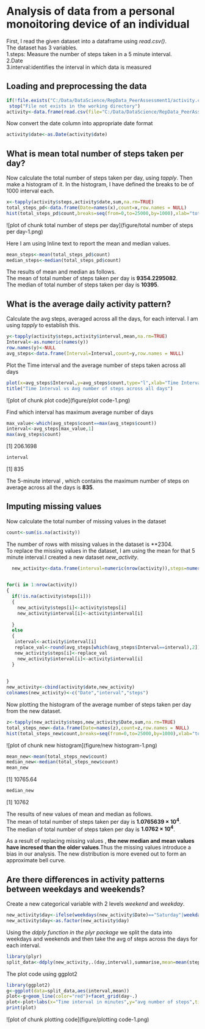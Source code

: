 
Analysis of data from a personal monoitoring device of an individual
=============================================================
First, I read the given dataset into a dataframe using *read.csv()*.  
The dataset has 3 variables.  
1.steps: Measure the number of steps taken in a 5 minute interval.  
2.Date  
3.interval:identifies the interval in which data is measured

## Loading and preprocessing the data


```r
if(!file.exists("C:/Data/DataScience/RepData_PeerAssessment1/activity.csv"))
 stop("File not exists in the working directory") 
activity<-data.frame(read.csv(file="C:/Data/DataScience/RepData_PeerAssessment1/activity.csv",stringsAsFactors=FALSE,header=TRUE))
```


Now convert the date column into appropriate date format


```r
activity$date<-as.Date(activity$date)
```

## What is mean total number of steps taken per day?

Now calculate the total number of steps taken per day, using *tapply*.
Then make a histogram of it. In the histogram, I have defined the breaks to be 
of 1000 interval each.


```r
x<-tapply(activity$steps,activity$date,sum,na.rm=TRUE)
total_steps_pd<-data.frame(Date=names(x),count=x,row.names = NULL)
hist(total_steps_pd$count,breaks=seq(from=0,to=25000,by=1000),xlab="total steps taken",col = "blue",main="Histogram of total number of steps taken per day")
```

![plot of chunk total number of steps per day](figure/total number of steps per day-1.png) 

Here I am using Inline text to report the mean and median values.


```r
mean_steps<-mean(total_steps_pd$count)
median_steps<-median(total_steps_pd$count)
```
The results of mean and median as follows.  
The mean of total number of steps taken per day is **9354.2295082**.  
The median of total number of steps taken per day is **10395**.  
  

## What is the average daily activity pattern?
Calculate the avg steps, averaged  across all the days, for each interval. I am using *tapply* to establish this.


```r
y<-tapply(activity$steps,activity$interval,mean,na.rm=TRUE)
Interval<-as.numeric(names(y))
row.names(y)<-NULL
avg_steps<-data.frame(Interval=Interval,count=y,row.names = NULL)
```


Plot the Time interval and the average number of steps taken across all days


```r
plot(x=avg_steps$Interval,y=avg_steps$count,type="l",xlab="Time Interval in minutes",ylab="Number of steps",col="red")
title("Time Interval vs Avg number of steps across all days")
```

![plot of chunk plot code](figure/plot code-1.png) 

Find which interval has maximum average number of days

```r
max_value<-which(avg_steps$count==max(avg_steps$count))
interval<-avg_steps[max_value,1]
max(avg_steps$count)
```

[1] 206.1698

```r
interval
```

[1] 835
  
  The 5-minute interval , which contains the maximum number of steps on average across all the days is **835**. 


## Imputing missing values

Now calculate the total number of missing values in the dataset
  

```r
count<-sum(is.na(activity))
```

The number of rows with missing values in the dataset is **2304.  
To replace the missing values in the dataset, I am using the mean for that 5 minute interval.I created a new dataset *new_activity*.


```r
  new_activity<-data.frame(interval=numeric(nrow(activity)),steps=numeric(nrow(activity)))
  

for(i in 1:nrow(activity))
{
  if(!is.na(activity$steps[i]))
  {
    new_activity$steps[i]<-activity$steps[i]
    new_activity$interval[i]<-activity$interval[i]
    
  }
  else
  {
   interval<-activity$interval[i]
   replace_val<-round(avg_steps[which(avg_steps$Interval==interval),2])
   new_activity$steps[i]<-replace_val
    new_activity$interval[i]<-activity$interval[i]
  }
  
  
}
new_activity<-cbind(activity$date,new_activity)
colnames(new_activity)<-c("Date","interval","steps")
```


Now plotting the histogram of the average number of steps taken per day from the new dataset.


```r
z<-tapply(new_activity$steps,new_activity$Date,sum,na.rm=TRUE)
total_steps_new<-data.frame(Date=names(z),count=z,row.names = NULL)
hist(total_steps_new$count,breaks=seq(from=0,to=25000,by=1000),xlab="total steps taken",col = "blue",main="Histogram of total number of steps taken per day \n with replacing missing values")
```

![plot of chunk new histogram](figure/new histogram-1.png) 

```r
mean_new<-mean(total_steps_new$count)
median_new<-median(total_steps_new$count)
mean_new
```

[1] 10765.64

```r
median_new
```

[1] 10762

   The results of new values of mean and median as follows.  
The mean of total number of steps taken per day is **1.0765639 &times; 10<sup>4</sup>**.  
The median of total number of steps taken per day is **1.0762 &times; 10<sup>4</sup>**. 
  
  
As a result of replacing missing values , **the new median and mean values have incresed than the older values**.Thus the missing values introduce a bias in our analysis. The new distribution is more evened out to form an approximate bell curve.    


## Are there differences in activity patterns between weekdays and weekends?
Create a new categorical variable with 2 levels *weekend* and *weekday*.  


```r
new_activity$day<-ifelse(weekdays(new_activity$Date)=="Saturday"|weekdays(new_activity$Date)=="Sunday","weekend","weekday")
new_activity$day<-as.factor(new_activity$day)
```

Using the *ddply function in the plyr package* we split the data into weekdays and weekends and then take the avg of steps across the days for each interval.


```r
library(plyr)
split_data<-ddply(new_activity,.(day,interval),summarise,mean=mean(steps))
```
The plot code using ggplot2


```r
library(ggplot2)
g<-ggplot(data=split_data,aes(interval,mean))
plot<-g+geom_line(color="red")+facet_grid(day~.)
plot<-plot+labs(x="Time interval in minutes",y="avg number of steps",title="Average number of steps taken \n across weekday and weekend vs Time interval")
print(plot)
```

![plot of chunk plotting code](figure/plotting code-1.png) 
